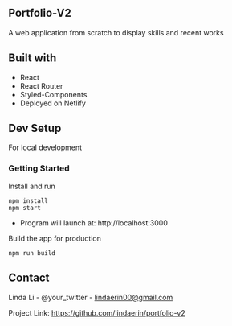 ## Portfolio-V2
A web application from scratch to display skills and recent works

## Built with
* React
* React Router
* Styled-Components
* Deployed on Netlify

## Dev Setup
For local development

### Getting Started
Install and run
```
npm install
npm start
```
* Program will launch at: http://localhost:3000

Build the app for production 
```
npm run build
```


## Contact
Linda Li - @your_twitter - lindaerin00@gmail.com

Project Link: https://github.com/lindaerin/portfolio-v2
